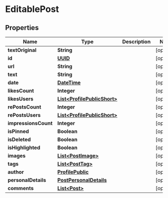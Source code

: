 # EditablePost

## Properties
Name | Type | Description | Notes
------------ | ------------- | ------------- | -------------
**textOriginal** | **String** |  |  [optional]
**id** | [**UUID**](UUID.md) |  |  [optional]
**url** | **String** |  |  [optional]
**text** | **String** |  |  [optional]
**date** | [**DateTime**](DateTime.md) |  |  [optional]
**likesCount** | **Integer** |  |  [optional]
**likesUsers** | [**List&lt;ProfilePublicShort&gt;**](ProfilePublicShort.md) |  |  [optional]
**rePostsCount** | **Integer** |  |  [optional]
**rePostsUsers** | [**List&lt;ProfilePublicShort&gt;**](ProfilePublicShort.md) |  |  [optional]
**impressionsCount** | **Integer** |  |  [optional]
**isPinned** | **Boolean** |  |  [optional]
**isDeleted** | **Boolean** |  |  [optional]
**isHighlighted** | **Boolean** |  |  [optional]
**images** | [**List&lt;PostImage&gt;**](PostImage.md) |  |  [optional]
**tags** | [**List&lt;PostTag&gt;**](PostTag.md) |  |  [optional]
**author** | [**ProfilePublic**](ProfilePublic.md) |  |  [optional]
**personalDetails** | [**PostPersonalDetails**](PostPersonalDetails.md) |  |  [optional]
**comments** | [**List&lt;Post&gt;**](Post.md) |  |  [optional]
